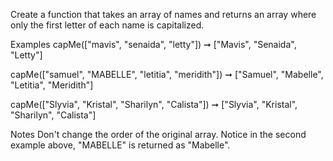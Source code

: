 Create a function that takes an array of names and returns an array where only the first letter of each name is capitalized.

Examples
capMe(["mavis", "senaida", "letty"]) ➞ ["Mavis", "Senaida", "Letty"]

capMe(["samuel", "MABELLE", "letitia", "meridith"]) ➞ ["Samuel", "Mabelle", "Letitia", "Meridith"]

capMe(["Slyvia", "Kristal", "Sharilyn", "Calista"]) ➞ ["Slyvia", "Kristal", "Sharilyn", "Calista"]

Notes
Don't change the order of the original array.
Notice in the second example above, "MABELLE" is returned as "Mabelle".